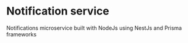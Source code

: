 # Notification service
Notifications microservice built with NodeJs using NestJs and Prisma frameworks

